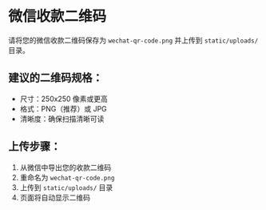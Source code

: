 # 微信收款二维码

请将您的微信收款二维码保存为 `wechat-qr-code.png` 并上传到 `static/uploads/` 目录。

## 建议的二维码规格：
- 尺寸：250x250 像素或更高
- 格式：PNG（推荐）或 JPG
- 清晰度：确保扫描清晰可读

## 上传步骤：
1. 从微信中导出您的收款二维码
2. 重命名为 `wechat-qr-code.png`
3. 上传到 `static/uploads/` 目录
4. 页面将自动显示二维码
